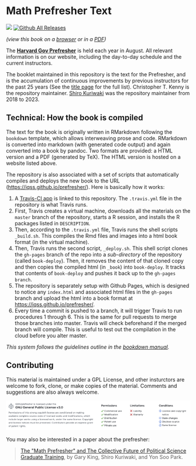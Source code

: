 # Math Prefresher Text

![](https://travis-ci.org/IQSS/prefresher.svg?branch=master) [![Github All Releases](https://img.shields.io/github/downloads/IQSS/prefresher/total.svg)]()

*(view this book on a [browser](https://iqss.github.io/prefresher/) or in a [PDF](https://github.com/IQSS/prefresher/releases))*

The [**Harvard Gov Prefresher**](https://projects.iq.harvard.edu/prefresher) is held each year in August. All relevant information is on our website, including the day-to-day schedule and the current instructors.

The booklet maintained in this repository is the text for the Prefresher, and is the accumulation of continuous improvements by previous instructors for the past 25 years (See the [title page](https://iqss.github.io/prefresher/) for the full list). Christopher T. Kenny is the repository maintainer. [Shiro Kuriwaki](https://github.com/kuriwaki) was the repository maintainer from 2018 to 2023.

## Technical: How the book is compiled

The text for the book is originally written in RMarkdown following the `bookdown` template, which allows interweaving prose and code. RMarkdown is converted into markdown (with generated code output) and again converted into a book by pandoc. Two formats are provided: a HTML version and a PDF (generated by TeX). The HTML version is hosted on a website listed above.

The repository is also associated with a set of scripts that automatically compiles and deploys the new book to the URL (https://iqss.github.io/prefresher/). Here is basically how it works:

1.  A [Travis-CI app](https://travis-ci.org/IQSS/prefresher) is linked to this repository. The `.travis.yml` file in the repository is what Travis runs.
2.  First, Travis creates a virtual machine, downloads all the materials on the `master` branch of the repository, starts a R session, and installs the R packages listed in `DESCRIPTION`.
3.  Then, according to the `.travis.yml` file, Travis runs the shell scripts `_build.sh`. This compiles the Rmd files and images into a html book format (in the virtual machine).
4.  Then, Travis runs the second script, `_deploy.sh`. This shell script clones the `gh-pages` branch of the repo into a *sub-directory* of the repository (called `book-deploy`). Then, it removes the content of that cloned copy and then copies the compiled html (in `_book`) into `book-deploy`. It tracks that contents of `book-deploy` and pushes it back up to the `gh-pages branch`.
5.  The repository is separately setup with Github Pages, which is designed to notice any `index.html` and associated html files in the `gh-pages` branch and upload the html into a book format at https://iqss.github.io/prefresher/.
6.  Every time a commit is pushed to a branch, it will trigger Travis to run procedures 1 through 6. This is the same for pull requests to merge those branches into master. Travis will check beforehand if the merged branch will compile. This is useful to test out the compilation in the cloud before you alter master.

*This system follows the guidelines outline in the [bookdown manual](https://bookdown.org/yihui/bookdown/github.html).*

## Contributing

This material is maintained under a GPL License, and other insturctors are welcome to fork, clone, or make copies of the material. Comments and suggestions are also always welcome.

![](images/readme-license.png)

You may also be interested in a paper about the prefresher:

> [The "Math Prefresher" and The Collective Future of Political Science Graduate Training](https://gking.harvard.edu/prefresher), by Gary King, Shiro Kuriwaki, and Yon Soo Park.
